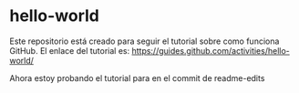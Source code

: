 # hello-world
Este repositorio está creado para seguir el tutorial sobre como funciona GitHub. El enlace del tutorial es: https://guides.github.com/activities/hello-world/

Ahora estoy probando el tutorial para en el commit de readme-edits 
